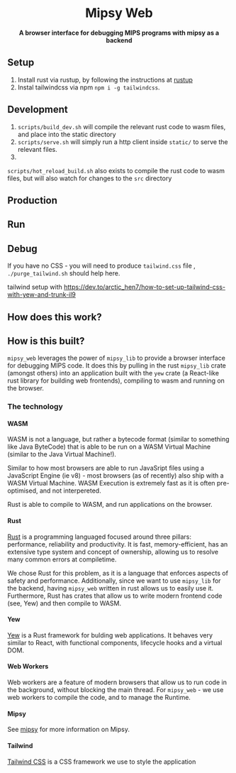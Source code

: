 <div align="center">

  <h1>Mipsy Web</h1>

  <p>
    <strong>A browser interface for debugging MIPS programs with mipsy as a backend </strong>
  </p>

</div>

## Setup
1) Install rust via rustup, by following the instructions at [rustup](https://www.rust-lang.org/tools/install)
2) Instal tailwindcss via npm `npm i -g tailwindcss`.

## Development
1) `scripts/build_dev.sh` will compile the relevant rust code to wasm files, and place into the static directory
2) `scripts/serve.sh` will simply run a http client inside `static/` to serve the relevant files.
3)      

`scripts/hot_reload_build.sh` also exists to compile the rust code to wasm files, but will also watch for changes to the `src` directory

## Production

## Run

## Debug
If you have no CSS - you will need to produce `tailwind.css` file , `./purge_tailwind.sh` should help here. 

tailwind setup with https://dev.to/arctic_hen7/how-to-set-up-tailwind-css-with-yew-and-trunk-il9

## How does this work?

## How is this built?

`mipsy_web` leverages the power of `mipsy_lib` to provide a browser interface for debugging MIPS code. 
It does this by pulling in the rust `mipsy_lib` crate (amongst others) into an application built with the `yew` crate (a React-like rust library for building web frontends), compiling to wasm and running on the browser. 

### The technology

#### WASM
WASM is not a language, but rather a bytecode format (similar to something like Java ByteCode) that is able to be run on a WASM Virtual Machine (similar to the Java Virtual Machine!).

Similar to how most browsers are able to run JavaSript files using a JavaScript Engine (ie v8) - most browsers (as of recently) also ship with a WASM Virtual Machine. WASM Execution is extremely fast as it is often pre-optimised, and not interpereted.

Rust is able to compile to WASM, and run applications on the browser.

#### Rust

[Rust](https://rust-lang.org) is a programming languaged focused around three pillars: performance, reliability and productivity. It is fast, memory-efficient, has an extensive type system and concept of ownership, allowing us to resolve many common errors at compiletime. 

We chose Rust for this problem, as it is a language that enforces aspects of safety and performance. Additionally, since we want to use `mipsy_lib` for the backend, having `mipsy_web` written in rust allows us to easily use it. Furthermore, Rust has crates that allow us to write modern frontend code (see, Yew) and then compile to WASM.

#### Yew
[Yew](yew.rs/) is a Rust framework for bulding web applications.
It behaves very similar to React, with functional components, lifecycle hooks and a virtual DOM.

#### Web Workers
Web workers are a feature of modern browsers that allow us to run code in the background, without blocking the main thread. For `mipsy_web` - we use web workers to compile the code, and to manage the Runtime. 

#### Mipsy
See [mipsy](https://github.com/insou22/mipsy/blob/main/README.md) for more information on Mipsy. 

#### Tailwind
[Tailwind CSS](https://tailwindcss.com/) is a CSS framework we use to style the application
